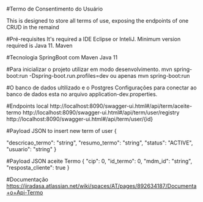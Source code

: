 #Termo de Consentimento do Usuário

   This is designed to store all terms of use, exposing the endpoints of one CRUD in the remaind

#Pré-requisites
   It's required a IDE Eclipse or InteliJ.
   Minimum version required is Java 11.
   Maven

#Tecnologia
SpringBoot com Maven 
Java 11

#Para inicializar o projeto utilizar em modo desenvolvimento.
 mvn spring-boot:run -Dspring-boot.run.profiles=dev
 ou apenas mvn spring-boot:run

#O banco de dados ultilizado e o Postgres
Configurações para conectar ao banco de dados esta no arquivo application-dev.properties.
  
 
#Endpoints local
http://localhost:8090/swagger-ui.html#/api/term/aceite-termo
http://localhost:8090/swagger-ui.html#/api/term/user/registry
http://localhost:8090/swagger-ui.html#/api/term/user/{id}
 
#Payload JSON to insert new term of user
{

  "descricao_termo": "string",
  "resumo_termo": "string",
  "status": "ACTIVE",
  "usuario": "string"
}

#Payload JSON aceite Termo
{
  "cip": 0,
  "id_termo": 0,
  "mdm_id": "string",
  "resposta_cliente": true
}

#Documentação
https://jiradasa.atlassian.net/wiki/spaces/AT/pages/892634187/Documenta+o+Api-Termo



 
 